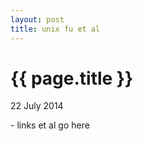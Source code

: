 ```yaml
---
layout: post
title: unix fu et al
---
```


{{ page.title }}
================

<p class="meta">22 July 2014</p>
- links et al go here
